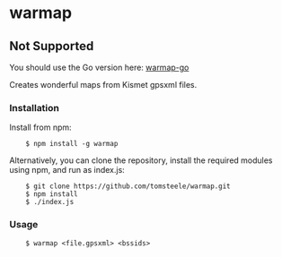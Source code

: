 warmap
======

## Not Supported
You should use the Go version here: [warmap-go](https://github.com/rmikehodges/warmap-go)

Creates wonderful maps from Kismet gpsxml files.

### Installation
Install from npm:

        $ npm install -g warmap

Alternatively, you can clone the repository, install the required modules using npm, and run as index.js:

        $ git clone https://github.com/tomsteele/warmap.git
        $ npm install
        $ ./index.js
        
### Usage

        $ warmap <file.gpsxml> <bssids>

